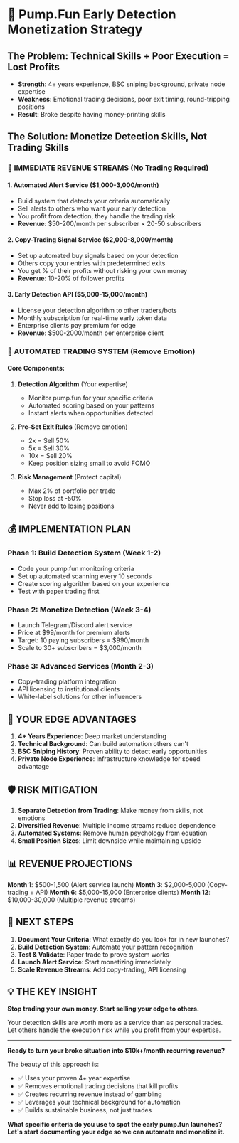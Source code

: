 # 🎯 Pump.Fun Early Detection Monetization Strategy

## The Problem: Technical Skills + Poor Execution = Lost Profits
- **Strength**: 4+ years experience, BSC sniping background, private node expertise  
- **Weakness**: Emotional trading decisions, poor exit timing, round-tripping positions
- **Result**: Broke despite having money-printing skills

## The Solution: Monetize Detection Skills, Not Trading Skills

### 🔄 IMMEDIATE REVENUE STREAMS (No Trading Required)

#### 1. **Automated Alert Service** ($1,000-3,000/month)
- Build system that detects your criteria automatically
- Sell alerts to others who want your early detection
- You profit from detection, they handle the trading risk
- **Revenue**: $50-200/month per subscriber × 20-50 subscribers

#### 2. **Copy-Trading Signal Service** ($2,000-8,000/month)  
- Set up automated buy signals based on your detection
- Others copy your entries with predetermined exits
- You get % of their profits without risking your own money
- **Revenue**: 10-20% of follower profits

#### 3. **Early Detection API** ($5,000-15,000/month)
- License your detection algorithm to other traders/bots
- Monthly subscription for real-time early token data
- Enterprise clients pay premium for edge
- **Revenue**: $500-2000/month per enterprise client

### 🤖 AUTOMATED TRADING SYSTEM (Remove Emotion)

#### Core Components:
1. **Detection Algorithm** (Your expertise)
   - Monitor pump.fun for your specific criteria
   - Automated scoring based on your patterns
   - Instant alerts when opportunities detected

2. **Pre-Set Exit Rules** (Remove emotion)
   - 2x = Sell 50%
   - 5x = Sell 30% 
   - 10x = Sell 20%
   - Keep position sizing small to avoid FOMO

3. **Risk Management** (Protect capital)
   - Max 2% of portfolio per trade
   - Stop loss at -50% 
   - Never add to losing positions

## 💰 IMPLEMENTATION PLAN

### Phase 1: Build Detection System (Week 1-2)
- Code your pump.fun monitoring criteria
- Set up automated scanning every 10 seconds
- Create scoring algorithm based on your experience
- Test with paper trading first

### Phase 2: Monetize Detection (Week 3-4)
- Launch Telegram/Discord alert service
- Price at $99/month for premium alerts
- Target: 10 paying subscribers = $990/month
- Scale to 30+ subscribers = $3,000/month

### Phase 3: Advanced Services (Month 2-3)
- Copy-trading platform integration
- API licensing to institutional clients
- White-label solutions for other influencers

## 🎯 YOUR EDGE ADVANTAGES

1. **4+ Years Experience**: Deep market understanding
2. **Technical Background**: Can build automation others can't
3. **BSC Sniping History**: Proven ability to detect early opportunities
4. **Private Node Experience**: Infrastructure knowledge for speed advantage

## 🛡️ RISK MITIGATION

1. **Separate Detection from Trading**: Make money from skills, not emotions
2. **Diversified Revenue**: Multiple income streams reduce dependence
3. **Automated Systems**: Remove human psychology from equation
4. **Small Position Sizes**: Limit downside while maintaining upside

## 📊 REVENUE PROJECTIONS

**Month 1**: $500-1,500 (Alert service launch)
**Month 3**: $2,000-5,000 (Copy-trading + API)
**Month 6**: $5,000-15,000 (Enterprise clients)
**Month 12**: $10,000-30,000 (Multiple revenue streams)

## 🚀 NEXT STEPS

1. **Document Your Criteria**: What exactly do you look for in new launches?
2. **Build Detection System**: Automate your pattern recognition
3. **Test & Validate**: Paper trade to prove system works
4. **Launch Alert Service**: Start monetizing immediately
5. **Scale Revenue Streams**: Add copy-trading, API licensing

## 💡 THE KEY INSIGHT

**Stop trading your own money. Start selling your edge to others.**

Your detection skills are worth more as a service than as personal trades. Let others handle the execution risk while you profit from your expertise.

---

**Ready to turn your broke situation into $10k+/month recurring revenue?**

The beauty of this approach is:
- ✅ Uses your proven 4+ year expertise
- ✅ Removes emotional trading decisions that kill profits
- ✅ Creates recurring revenue instead of gambling
- ✅ Leverages your technical background for automation
- ✅ Builds sustainable business, not just trades

**What specific criteria do you use to spot the early pump.fun launches? Let's start documenting your edge so we can automate and monetize it.**
